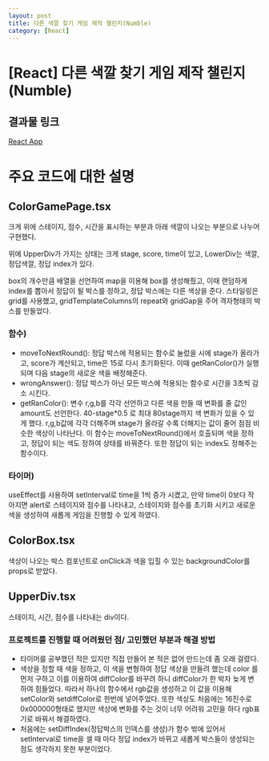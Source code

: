 ```yaml
---
layout: post
title: 다른 색깔 찾기 게임 제작 챌린지(Numble)
category: [React]
---
```


# [React] 다른 색깔 찾기 게임 제작 챌린지(Numble)

## 결과물 링크

[React App](https://numble-color-game-dkbo4zhgv-dbckdgjs369.vercel.app/)

# 주요 코드에 대한 설명

## ColorGamePage.tsx

크게 위에 스테이지, 점수, 시간을 표시하는 부분과 아래 색깔이 나오는 부분으로 나누어 구현했다.

위에 UpperDiv가 가지는 상태는 크게 stage, score, time이 있고, LowerDiv는 색깔, 정답색깔, 정답 index가 있다.

box의 개수만큼 배열을 선언하여 map을 이용해 box를 생성해줬고, 이때 랜덤하게 index를 뽑아서 정답이 될 박스를 정하고, 정답 박스에는 다른 색상을 준다. 스타일링은 grid를 사용했고, gridTemplateColumns의 repeat와 gridGap을 주어 격자형태의 박스를 만들었다.

### 함수)

- moveToNextRound(): 정답 박스에 적용되는 함수로 눌렀을 시에 stage가 올라가고, score가 계산되고, time은 15로 다시 초기화된다. 이때 getRanColor()가 실행되며 다음 stage의 새로운 색을 배정해준다.
- wrongAnswer(): 정답 박스가 아닌 모든 박스에 적용되는 함수로 시간을 3초씩 감소 시킨다.
- getRanColor(): 변수 r,g,b를 각각 선언하고 다른 색을 만들 때 변화를 줄 값인 amount도 선언한다. 40-stage\*0.5 로 최대 80stage까지 색 변화가 있을 수 있게 했다. r,g,b값에 각각 더해주며 stage가 올라갈 수록 더해지는 값이 줄어 점점 비슷한 색상이 나타난다. 이 함수는 moveToNextRound()에서 호출되며 색을 정하고, 정답이 되는 색도 정하여 상태를 바꿔준다. 또한 정답이 되는 index도 정해주는 함수이다.

### 타이머)

useEffect를 사용하여 setInterval로 time을 1씩 증가 시켰고, 만약 time이 0보다 작아지면 alert로 스테이지와 점수를 나타내고, 스테이지와 점수를 초기화 시키고 새로운 색을 생성하여 새롭게 게임을 진행할 수 있게 하였다.

## ColorBox.tsx

색상이 나오는 박스 컴포넌트로 onClick과 색을 입힐 수 있는 backgroundColor를 props로 받았다.

## UpperDiv.tsx

스테이지, 시간, 점수를 나타내는 div이다.

###

### 프로젝트를 진행할 때 어려웠던 점/ 고민했던 부분과 해결 방법

- 타이머를 공부했던 적은 있지만 직접 만들어 본 적은 없어 만드는데 좀 오래 걸렸다.
- 색상을 정할 때 색을 정하고, 이 색을 변형하여 정답 색상을 만들려 했는데 color 를 먼저 구하고 이를 이용하여 diffColor를 바꾸려 하니 diffColor가 한 박자 늦게 변하여 힘들었다. 따라서 하나의 함수에서 rgb값을 생성하고 이 값을 이용해 setColor와 setdiffColor로 한번에 넣어주었다. 또한 색상도 처음에는 16진수로 0x000000형태로 했지만 색상에 변화를 주는 것이 너무 어려워 고민을 하다 rgb표기로 바꿔서 해결하였다.
- 처음에는 setDiffIndex(정답박스의 인덱스를 생성)가 함수 밖에 있어서 setInterval로 time을 셀 때 마다 정답 index가 바뀌고 새롭게 박스들이 생성되는 점도 생각하지 못한 부분이었다.
